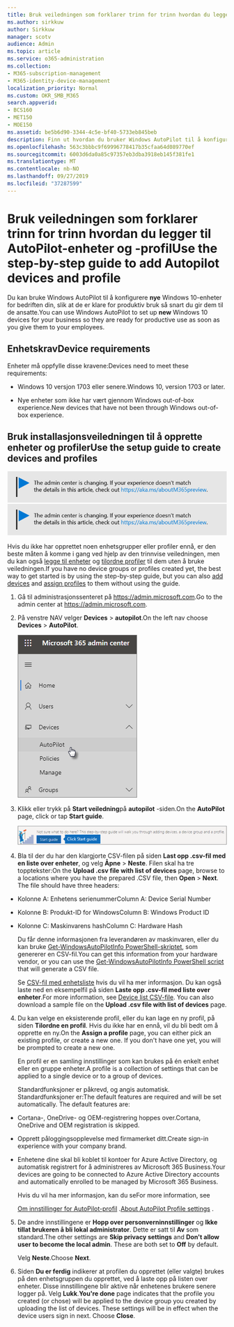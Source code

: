 ```yaml
---
title: Bruk veiledningen som forklarer trinn for trinn hvordan du legger til AutoPilot-enheter og -profil
ms.author: sirkkuw
author: Sirkkuw
manager: scotv
audience: Admin
ms.topic: article
ms.service: o365-administration
ms.collection:
- M365-subscription-management
- M365-identity-device-management
localization_priority: Normal
ms.custom: OKR_SMB_M365
search.appverid:
- BCS160
- MET150
- MOE150
ms.assetid: be5b6d90-3344-4c5e-bf40-5733eb845beb
description: Finn ut hvordan du bruker Windows AutoPilot til å konfigurere nye Windows 10-enheter for bedriften din.
ms.openlocfilehash: 563c3bbbc9f69996778417b35cfaa64d089770ef
ms.sourcegitcommit: 6003d6da0a85c97357eb3dba3918eb145f381fe1
ms.translationtype: MT
ms.contentlocale: nb-NO
ms.lasthandoff: 09/27/2019
ms.locfileid: "37287599"
---
```

# <a name="use-the-step-by-step-guide-to-add-autopilot-devices-and-profile"></a><span data-ttu-id="baf33-103">Bruk veiledningen som forklarer trinn for trinn hvordan du legger til AutoPilot-enheter og -profil</span><span class="sxs-lookup"><span data-stu-id="baf33-103">Use the step-by-step guide to add Autopilot devices and profile</span></span>

<span data-ttu-id="baf33-104">Du kan bruke Windows AutoPilot til å konfigurere **nye** Windows 10-enheter for bedriften din, slik at de er klare for produktiv bruk så snart du gir dem til de ansatte.</span><span class="sxs-lookup"><span data-stu-id="baf33-104">You can use Windows AutoPilot to set up **new** Windows 10 devices for your business so they are ready for productive use as soon as you give them to your employees.</span></span>
  
## <a name="device-requirements"></a><span data-ttu-id="baf33-105">Enhetskrav</span><span class="sxs-lookup"><span data-stu-id="baf33-105">Device requirements</span></span>

<span data-ttu-id="baf33-106">Enheter må oppfylle disse kravene:</span><span class="sxs-lookup"><span data-stu-id="baf33-106">Devices need to meet these requirements:</span></span>
  
- <span data-ttu-id="baf33-107">Windows 10 versjon 1703 eller senere.</span><span class="sxs-lookup"><span data-stu-id="baf33-107">Windows 10, version 1703 or later.</span></span>
    
- <span data-ttu-id="baf33-108">Nye enheter som ikke har vært gjennom Windows out-of-box experience.</span><span class="sxs-lookup"><span data-stu-id="baf33-108">New devices that have not been through Windows out-of-box experience.</span></span>
    
## <a name="use-the-setup-guide-to-create-devices-and-profiles"></a><span data-ttu-id="baf33-109">Bruk installasjonsveiledningen til å opprette enheter og profiler</span><span class="sxs-lookup"><span data-stu-id="baf33-109">Use the setup guide to create devices and profiles</span></span>

<span data-ttu-id="baf33-110">[![Label å fortelle deg at Administrasjonssenteret er i endring, og du kan finne mer informasjon på aka.ms/aboutM365preview.](media/m365admincenterchanging.png)](https://docs.microsoft.com/office365/admin/microsoft-365-admin-center-preview)</span><span class="sxs-lookup"><span data-stu-id="baf33-110">[![Label to let you know the admin center is changing and you can find more details at aka.ms/aboutM365preview.](media/m365admincenterchanging.png)](https://docs.microsoft.com/office365/admin/microsoft-365-admin-center-preview)</span></span>

<span data-ttu-id="baf33-111">Hvis du ikke har opprettet noen enhetsgrupper eller profiler ennå, er den beste måten å komme i gang ved hjelp av den trinnvise veiledningen, men du kan også [legge til enheter](create-and-edit-autopilot-devices.md) og [tilordne profiler](create-and-edit-autopilot-profiles.md) til dem uten å bruke veiledningen.</span><span class="sxs-lookup"><span data-stu-id="baf33-111">If you have no device groups or profiles created yet, the best way to get started is by using the step-by-step guide, but you can also [add devices](create-and-edit-autopilot-devices.md) and [assign profiles](create-and-edit-autopilot-profiles.md) to them without using the guide.</span></span> 
  
1. <span data-ttu-id="baf33-112">Gå til administrasjonssenteret på <a href="https://go.microsoft.com/fwlink/p/?linkid=837890" target="_blank">https://admin.microsoft.com</a>.</span><span class="sxs-lookup"><span data-stu-id="baf33-112">Go to the admin center at <a href="https://go.microsoft.com/fwlink/p/?linkid=837890" target="_blank">https://admin.microsoft.com</a>.</span></span>

2. <span data-ttu-id="baf33-113">På venstre NAV velger **Devices** \> **autopilot**.</span><span class="sxs-lookup"><span data-stu-id="baf33-113">On the left nav choose **Devices** \> **AutoPilot**.</span></span>

    ![I administrasjonssenteret velger du enheter og deretter AutoPilot.](media/AutoPilot.png)
  
2. <span data-ttu-id="baf33-115">Klikk eller trykk på **Start veiledning**på **autopilot** -siden.</span><span class="sxs-lookup"><span data-stu-id="baf33-115">On the **AutoPilot** page, click or tap **Start guide**.</span></span>
    
    ![Click Start guide for step-by-step instructions for Autopilot.](media/31662655-d1e6-437d-87ea-c0dec5da56f7.png)
  
3. <span data-ttu-id="baf33-p101">Bla til der du har den klargjorte CSV-filen på siden **Last opp .csv-fil med en liste over enheter**, og velg **Åpne** \> **Neste**. Filen skal ha tre topptekster:</span><span class="sxs-lookup"><span data-stu-id="baf33-p101">On the **Upload .csv file with list of devices** page, browse to a locations where you have the prepared .CSV file, then **Open** \> **Next**. The file should have three headers:</span></span>
    
  - <span data-ttu-id="baf33-119">Kolonne A: Enhetens serienummer</span><span class="sxs-lookup"><span data-stu-id="baf33-119">Column A: Device Serial Number</span></span>
    
  - <span data-ttu-id="baf33-120">Kolonne B: Produkt-ID for Windows</span><span class="sxs-lookup"><span data-stu-id="baf33-120">Column B: Windows Product ID</span></span>
    
  - <span data-ttu-id="baf33-121">Kolonne C: Maskinvarens hash</span><span class="sxs-lookup"><span data-stu-id="baf33-121">Column C: Hardware Hash</span></span>
    
    <span data-ttu-id="baf33-122">Du får denne informasjonen fra leverandøren av maskinvaren, eller du kan bruke [Get-WindowsAutoPilotInfo PowerShell-skriptet](https://www.powershellgallery.com/packages/Get-WindowsAutoPilotInfo), som genererer en CSV-fil.</span><span class="sxs-lookup"><span data-stu-id="baf33-122">You can get this information from your hardware vendor, or you can use the [Get-WindowsAutoPilotInfo PowerShell script](https://www.powershellgallery.com/packages/Get-WindowsAutoPilotInfo) that will generate a CSV file.</span></span> 
    
    <span data-ttu-id="baf33-p102">Se [CSV-fil med enhetsliste](https://support.office.com/article/932e3676-2491-49f0-9177-d893d2f5276e) hvis du vil ha mer informasjon. Du kan også laste ned en eksempelfil på siden **Laste opp .csv-fil med liste over enheter**.</span><span class="sxs-lookup"><span data-stu-id="baf33-p102">For more information, see [Device list CSV-file](https://support.office.com/article/932e3676-2491-49f0-9177-d893d2f5276e). You can also download a sample file on the **Upload .csv file with list of devices** page.</span></span> 
    
4. <span data-ttu-id="baf33-p103">Du kan velge en eksisterende profil, eller du kan lage en ny profil, på siden **Tilordne en profil**. Hvis du ikke har en ennå, vil du bli bedt om å opprette en ny.</span><span class="sxs-lookup"><span data-stu-id="baf33-p103">On the **Assign a profile** page, you can either pick an existing profile, or create a new one. If you don't have one yet, you will be prompted to create a new one.</span></span> 
    
    <span data-ttu-id="baf33-127">En profil er en samling innstillinger som kan brukes på én enkelt enhet eller en gruppe enheter.</span><span class="sxs-lookup"><span data-stu-id="baf33-127">A profile is a collection of settings that can be applied to a single device or to a group of devices.</span></span>
    
    <span data-ttu-id="baf33-p104">Standardfunksjoner er påkrevd, og angis automatisk. Standardfunksjoner er:</span><span class="sxs-lookup"><span data-stu-id="baf33-p104">The default features are required and will be set automatically. The default features are:</span></span>
    
  - <span data-ttu-id="baf33-130">Cortana-, OneDrive- og OEM-registrering hoppes over.</span><span class="sxs-lookup"><span data-stu-id="baf33-130">Cortana, OneDrive and OEM registration is skipped.</span></span>
    
  - <span data-ttu-id="baf33-131">Opprett påloggingsopplevelse med firmamerket ditt.</span><span class="sxs-lookup"><span data-stu-id="baf33-131">Create sign-in experience with your company brand.</span></span>
    
  - <span data-ttu-id="baf33-132">Enhetene dine skal bli koblet til kontoer for Azure Active Directory, og automatisk registrert for å administreres av Microsoft 365 Business.</span><span class="sxs-lookup"><span data-stu-id="baf33-132">Your devices are going to be connected to Azure Active Directory accounts and automatically enrolled to be managed by Microsoft 365 Business.</span></span>
    
    <span data-ttu-id="baf33-133">Hvis du vil ha mer informasjon, kan du se</span><span class="sxs-lookup"><span data-stu-id="baf33-133">For more information, see</span></span>
    
    <span data-ttu-id="baf33-134">[Om innstillinger for AutoPilot-profil](autopilot-profile-settings.md) .</span><span class="sxs-lookup"><span data-stu-id="baf33-134">[About AutoPilot Profile settings](autopilot-profile-settings.md) .</span></span> 
    
5. <span data-ttu-id="baf33-135">De andre innstillingene er **Hopp over personverninnstillinger** og **Ikke tillat brukeren å bli lokal administrator**. Dette er satt til **Av** som standard.</span><span class="sxs-lookup"><span data-stu-id="baf33-135">The other settings are **Skip privacy settings** and **Don't allow user to become the local admin**. These are both set to **Off** by default.</span></span> 
    
    <span data-ttu-id="baf33-136">Velg **Neste**.</span><span class="sxs-lookup"><span data-stu-id="baf33-136">Choose **Next**.</span></span>
    
6. <span data-ttu-id="baf33-p105">Siden **Du er ferdig** indikerer at profilen du opprettet (eller valgte) brukes på den enhetsgruppen du opprettet, ved å laste opp på listen over enheter. Disse innstillingene blir aktive når enhetenes brukere senere logger på. Velg **Lukk**.</span><span class="sxs-lookup"><span data-stu-id="baf33-p105">**You're done** page indicates that the profile you created (or chose) will be applied to the device group you created by uploading the list of devices. These settings will be in effect when the device users sign in next. Choose **Close**.</span></span>
    